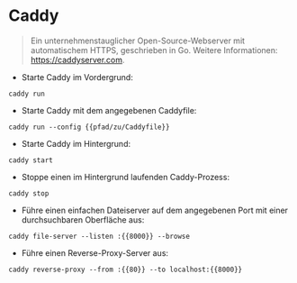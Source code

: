 # Caddy

> Ein unternehmenstauglicher Open-Source-Webserver mit automatischem HTTPS, geschrieben in Go.
> Weitere Informationen: <https://caddyserver.com>.

- Starte Caddy im Vordergrund:

`caddy run`

- Starte Caddy mit dem angegebenen Caddyfile:

`caddy run --config {{pfad/zu/Caddyfile}}`

- Starte Caddy im Hintergrund:

`caddy start`

- Stoppe einen im Hintergrund laufenden Caddy-Prozess:

`caddy stop`

- Führe einen einfachen Dateiserver auf dem angegebenen Port mit einer durchsuchbaren Oberfläche aus:

`caddy file-server --listen :{{8000}} --browse`

- Führe einen Reverse-Proxy-Server aus:

`caddy reverse-proxy --from :{{80}} --to localhost:{{8000}}`

